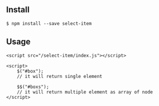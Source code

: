 ## Install

	$ npm install --save select-item

## Usage

	<script src="/select-item/index.js"></script>
	
	<script>
		$("#box"); 
		// it will return single element
		
		$$("#boxs");
		// it will return multiple element as array of node
	</script>
